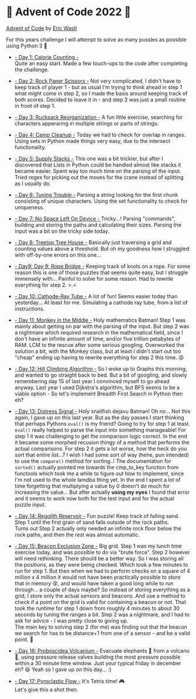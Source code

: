 # :christmas_tree: Advent of Code 2022 :christmas_tree:
[Advent of Code](https://adventofcode.com/2022) by [Eric Wastl](http://was.tl)

For this years challenge I will attempt to solve as many pussles as possible using Python 3 :snake:

- [- Day 1: Calorie Counting -](./01.md)  
Quite an easy start. Made a few touch-ups to the code after completing the challenge.

- [- Day 2: Rock Paper Scissors -](./02.md)
Not very complicated, I didn't have to keep track of player 1 - but as usual I'm trying to think ahead in step 1 what might come in step 2, so I made the basis around keeping track of both scores. Decided to leave it in - and step 2 was just a small routine in front of step 1.

- [- Day 3: Rucksack Reorganization -](./03.md)
A fun little exercise, searching for characters apperaring in multiple strings or parts of strings.

- [- Day 4: Camp Cleanup -](./04.md)
Today we had to check for overlap in ranges. Using sets in Python made things very easy, due to the intersect functionality.

- [- Day 5: Supply Stacks -](./05.md)
This one was a bit trickier, but after I discovered that Lists in Python could be handled almost like stacks it became easier. Spent way too much time on the parsing of the input. Tried regex for picking out the moves for the crane instead of splitting as I usually do.

- [- Day 6: Tuning Trouble -](./06.md)
Parsing a string looking for the first chunk consisting of unique characters. Using the set functionality to check for uniqueness.

- [- Day 7: No Space Left On Device - ](./07.md)
Tricky...!  Parsing "commands", building and storing the paths and calculating their sizes. Parsing the input was a bit on the tricky side today.

- [- Day 8: Treetop Tree House -](./08.md)
Basically just traversing a grid and counting values above a threshold. But oh my goodness how I struggled with off-by-one errors on this one...

- [- Day9: Day 9: Rope Bridge -](./09.md)
Keeping track of knots on a rope. For some reason this is one of those puzzles that seems quite easy, but I struggle immensely with... Painful to solve for some reason. Had to rewrite everything for step 2. >.<

- [- Day 10: Cathode-Ray Tube -](./10.md)
A lot of fun! Seems easier today than yesterday... At least for me.
Simulating a cathode ray tube, from a list of instructions.

- [- Day 11: Monkey in the Middle -](./11.md)
Holy mathematics Batman! Step 1 was mainly about getting on par with the parsing of the input. But step 2 was a nightmare which required research in the mathematical field, since I don't have an infinite amount of time, and/or five trillion petabytes of RAM. LCM to the rescue after some serious googling.
Overworked the solution a bit, with the Monkey class, but at least I didn't start out too "cheap" ending up having to rewrite everything for step 2 this time. :stuck_out_tongue_closed_eyes:

- [- Day 12: Hill Climbing Algorithm -](./12.md)
So I woke up to Graphs this morning, and wanted to go straight back to bed. But a bit of googling, and slowly remembering day 15 of last year I convinced myself to go ahead anyway. Last year I used Dijkstra's algorithm, but BFS seems to be a viable option - So let's implement Breadth First Search in Python then eh?

- [- Day 13: Distress Signal -](./13.md)
Holy snailfish dejavu Batman! Oh no... Not this again, I gave up on this last year. But as the day passes I start thinking that perhaps Pythons `eval()` is my friend? Going to try for step 1 at least.
`eval()` really helped to parse the input into something manageable! For step 1 it was challenging to get the comparison logic correct. In the end it became some morphed recusion thingy of a method that performs the actual comparisons.
For step 2 it gets a lot worse, how the heck do you sort that entire list...? I wish I had some sort of way (hehe, pun intended) to use the `compare()` method for sorting..!
The documentation for `sorted()` actually pointed me towards the cmp_to_key function from functools which took me a while to figure out how to implement, since I'm not used to the whole lamdba thing yet.
In the end I spent a lot of time forgetting that multiplying a value by 0 doesn't do much for increasing the value... But after actually __using my eyes__ I found that error and it seems to work now both for the test input and for the actual puzzle input.

- [- Day 14: Regolith Reservoir -](./14.md)
Fun puzzle! Keep track of falling sand. Step 1 until the first grain of sand falls outside of the rock paths.  
Turns out Step 2 actually only needed an infinite rock floor below the rock paths, and then the rest was almost automatic.

- [- Day 15: Beacon Exclusion Zone -](./15.md)
Big grid. Step 1 was my lunch time exercise today, and was possible to do via "brute force". Step 2 however will need rethinking. There should be a better way. 
So I was storing all the positions, as they were being checked. Which took a few minutes to run for step 1. But then when we had to perform checks on a square of 4 million x 4 million it would not have been practically possible to store that in memory :dizzy_face:, and would have taken a good long while to run through... a couple of days maybe?
So instead of storing everything as a grid, I store only the actual sensors and beacons. And use a method to check if a point on the grid is valid for containing a beacon or not. That took the runtime for step 1 down from roughly 4 minutes to about 30 seconds by tuning the ranges a bit.
Step 2 was a nightmare, and I had to ask for advice - I was pretty close to giving up.  
The main key to solving step 2 (for me) was finding out that the beacon we search for has to be distance+1 from one of a sensor - and be a valid point. :signal_strength:

- [- Day 16: Proboscidea Volcanium -](./16.md)
Evacuate elephants :elephant: from a volcano :volcano:, using pressure release valves building the most pressure possible within a 30 minute time window. Just your typical friday in december eh? :satisfied: Yeah so I gave up on this day... :)

- [- Day 17: Pyroclastic Flow -](./day17.md)
It's Tetris time! :video_game:  
Let's give this a shot then.